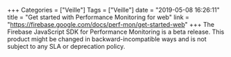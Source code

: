 +++
Categories = ["Veille"]
Tags = ["Veille"]
date = "2019-05-08 16:26:11"
title = "Get started with Performance Monitoring for web"
link = "https://firebase.google.com/docs/perf-mon/get-started-web"
+++
The Firebase JavaScript SDK for Performance Monitoring is a beta release. This product might be changed in backward-incompatible ways and is not subject to any SLA or deprecation policy.